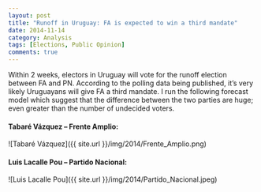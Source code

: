 ```yaml
---
layout: post
title: "Runoff in Uruguay: FA is expected to win a third mandate" 
date: 2014-11-14
category: Analysis
tags: [Elections, Public Opinion]
comments: true
---
```


Within 2 weeks, electors in Uruguay will vote for the runoff election between FA and PN. According to the polling data being published, it’s very likely Uruguayans will give FA a third mandate. I run the following forecast model which suggest that the difference between the two parties are huge; even greater than the number of undecided voters.

<script src="https://gist.github.com/danielmarcelino/8e018efcf13a6287f9b8.js"></script>

#### Tabaré Vázquez – Frente Amplio:

![Tabaré Vázquez]({{ site.url }}/img/2014/Frente_Amplio.png)

#### Luis Lacalle Pou – Partido Nacional:

![Luis Lacalle Pou]({{ site.url }}/img/2014/Partido_Nacional.jpeg)
